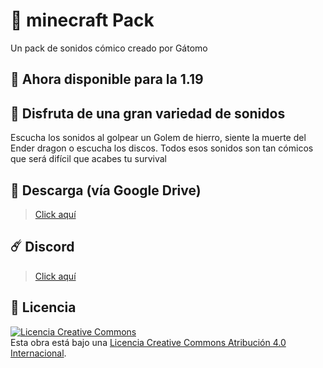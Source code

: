 # 💐 minecraft Pack
Un pack de sonidos cómico creado por Gátomo

## 🤑 Ahora disponible para la 1.19

## 🍃 Disfruta de una gran variedad de sonidos
Escucha los sonidos al golpear un Golem de hierro, siente la muerte del Ender dragon o escucha los discos. Todos esos sonidos son tan cómicos que será difícil que acabes tu survival

## 🌾 Descarga (vía Google Drive)
> [Click aquí](https://drive.google.com/file/d/1jIxgyIIIWCDehVskXxnguHmL5Wk0VMX8/view?usp=sharing)

## ☄️ Discord
> [Click aquí](https://discord.gatomo.ga)

## 📢 Licencia
<a rel="license" href="http://creativecommons.org/licenses/by/4.0/"><img alt="Licencia Creative Commons" style="border-width:0" src="https://i.creativecommons.org/l/by/4.0/88x31.png" /></a><br />Esta obra está bajo una <a rel="license" href="http://creativecommons.org/licenses/by/4.0/">Licencia Creative Commons Atribución 4.0 Internacional</a>.
